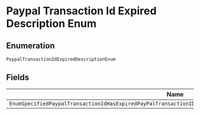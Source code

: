 
# Paypal Transaction Id Expired Description Enum

## Enumeration

`PaypalTransactionIdExpiredDescriptionEnum`

## Fields

| Name |
|  --- |
| `EnumSpecifiedPaypalTransactionIdHasExpiredPayPalTransactionIDExpires4YearsAfterTheDateOfTheInitialTransaction` |

